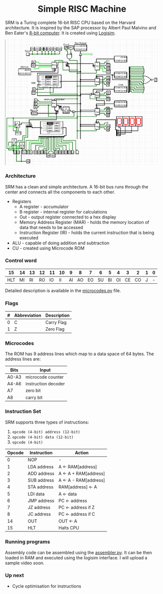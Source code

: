 
<h1 align="center"> Simple RISC Machine </h1>  
  
SRM is a Turing complete 16-bit RISC CPU based on the Harvard architecture. It is inspired by the SAP processor by Albert Paul Malvino and Ben Eater's <a href="https://eater.net/8bit">8-bit computer</a>. It is created using <a href="http://www.cburch.com/logisim/">Logisim</a>.
  
<p align="center">  
    <img src="./docs/images/circuit.png" alt="circuit.png"/>  
</p>  
  
### Architecture  
  
SRM has a clean and simple architecture. A 16-bit bus runs through the center and connects all the components to each other. 
* Registers
	* A register - accumulator
	* B register - internal register for calculations
	* Out - output register connected to a hex display
	* Memory Address Register (MAR) - holds the memory location of data that needs to be accessed 
	* Instruction Register (IR) - holds the current instruction that is being executed
* ALU - capable of doing addition and subtraction
* CU - created using Microcode ROM 

### Control word
|15 | 14 | 13 | 12 | 11 | 10 | 9 | 8 | 7 | 6 | 5 | 4 | 3 | 2 | 1 | 0 |
|--|--|--|--|--|--|--|--|--|--|--|--|--|--|--|--|
| HLT | MI | RI | RO | IO | II | AI | AO | EO | SU | BI | OI | CE | CO | J | - |

Detailed description is available in the [microcodes.py](scripts/microcodes.py) file.

### Flags
|#| Abbreviation | Description |
|--|--|--|
|0| C | Carry Flag |
|1| Z | Zero Flag |

### Microcodes
The ROM has 9 address lines which map to a data space of 64 bytes. The address lines are:

|Bits|Input|
|--|--|
|A0-A3|microcode counter|
|A4-A6|instruction decoder|
|A7|zero bit|
|A8|carry bit|

### Instruction Set

SRM supports three types of instructions:

 1. `opcode (4-bit) address (12-bit)`
 2. `opcode (4-bit) data (12-bit)`
 3. `opcode (4-bit)`

|Opcode|Instruction|Action|
|--|--|--|
| 0 | NOP | - |
| 1 | LDA address | A <- RAM[address] |
| 2 | ADD address | A <- A + RAM[address] |
| 3 | SUB address | A <- A - RAM[address] |
| 4 | STA address | RAM[address] <- A |
| 5 | LDI data | A <- data |
| 6 | JMP address | PC <- address |
| 7 | JZ address | PC <- address if Z |
| 8 | JC address | PC <- address if C |
| 14 | OUT | OUT <- A |
| 15 | HLT | Halts CPU |

### Running programs
Assembly code can be assembled using the [assembler.py](scripts/assembler.py). It can be then loaded in RAM and executed using the logisim interface. I will upload a sample video soon.

### Up next
* Cycle optimisation for instructions